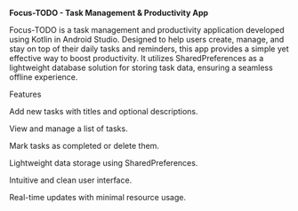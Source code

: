 **Focus-TODO - Task Management & Productivity App**

Focus-TODO is a task management and productivity application developed using Kotlin in Android Studio. Designed to help users create, manage, and stay on top of their daily tasks and reminders, this app provides a simple yet effective way to boost productivity. It utilizes SharedPreferences as a lightweight database solution for storing task data, ensuring a seamless offline experience.

Features

Add new tasks with titles and optional descriptions.

View and manage a list of tasks.

Mark tasks as completed or delete them.

Lightweight data storage using SharedPreferences.

Intuitive and clean user interface.

Real-time updates with minimal resource usage.
